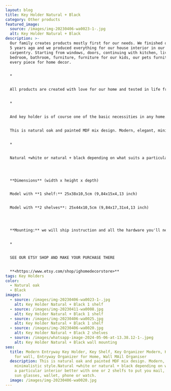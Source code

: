 ```yaml
---
layout: blog
title: Key Holder Natural + Black
category: Other products
featured_image:
  source: /images/img-20230406-wa0023-1-.jpg
  alt: Key Holder Natural + Black
description: >-
  Our family creates products mostly first for our needs. We finished our house
  5 years ago and we produced everything for our house interior in our
  carpentry. Starting from windows, doors, continuing with kitchen, living room,
  bedroom, bathroom, furniture, furniture for our kids, our pets furniture and
  every piece for home decor. 


  *


  All products are created with love for our home and tested in life from our family members and friends who rather often after seeing our products asked to make the same for them or for presents. This was also reason to start for our Etsy shop, just to share. We are happy for each purchase, really glad that people around the world like our products.


  *


  And key holder is of course one of the basic necessities in any home.


  This is natural oak and painted MDF mix design. Modern, elegant, minimalistic style. 


  *


  Natural +white or natural + black depending on what suits a particular interior better with one or 2 shelfs to put you mail, bills, sun glasses, wallet, phone or watch.




  **Dimensions** (width x height x depth)


  Model with **1 shelf:** 25x38x10,5cm (9,84x15x4,13 inch)


  Model with **2 shelves**: 25x44x10,5cm (9,84x17,31x4,13 inch)




  **Mounting:** we will ship instruction and all the hardware you'll need to install together with product.


  *


  SEE OUR ETSY SHOP AND MAKE YOUR PURCHASE THERE


  **<https://www.etsy.com/shop/ighomedecorstore>**
tags: Key Holders
color:
  - Natural oak
  - Black
images:
  - source: /images/img-20230406-wa0023-1-.jpg
    alt: Key Holder Natural + Black 1 shelf
  - source: /images/img-20230411-wa0008.jpg
    alt: Key Holder Natural + Black 1 shelf
  - source: /images/img-20230406-wa0025.jpg
    alt: Key Holder Natural + Black 1 shelf
  - source: /images/img-20230406-wa0020.jpg
    alt: Key Holder Natural + Black 2 shelves
  - source: /images/whatsapp-image-2024-05-06-at-13.38.12-1-.jpeg
    alt: Key Holder Natural + Black wall mounting
seo:
  title: Modern Entryway Key Holder, Key Shelf, Key Organizer Modern, Key holder
    for wall, Entryway Organizer for Home, Wall MAil Organiser
  description: This is natural oak and painted MDF mix design. Modern, elegant,
    minimalistic style.Natural +white or natural + black depending on what suits
    a particular interior better with one or 2 shelfs to put you mail, bills,
    sun glasses, wallet, phone or watch.
  image: /images/img-20230406-wa0020.jpg
---
```

